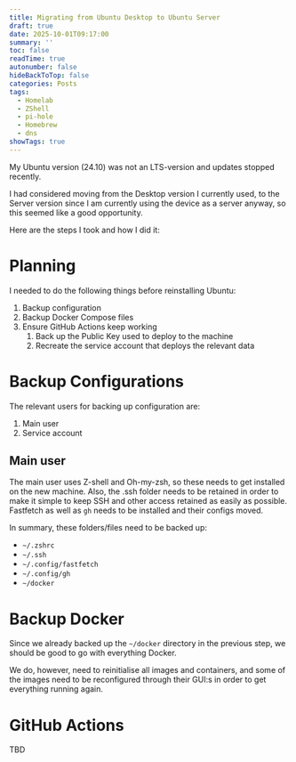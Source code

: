 ```yaml
---
title: Migrating from Ubuntu Desktop to Ubuntu Server
draft: true
date: 2025-10-01T09:17:00
summary: ''
toc: false
readTime: true
autonumber: false
hideBackToTop: false
categories: Posts
tags:
  - Homelab
  - ZShell
  - pi-hole
  - Homebrew
  - dns
showTags: true
---
```

My Ubuntu version (24.10) was not an LTS-version and updates stopped recently.

I had considered moving from the Desktop version I currently used, to the Server version since I am currently using the device as a server anyway, so this seemed like a good opportunity.

Here are the steps I took and how I did it:

# Planning

I needed to do the following things before reinstalling Ubuntu:

1. Backup configuration
2. Backup Docker Compose files
3. Ensure GitHub Actions keep working
    1. Back up the Public Key used to deploy to the machine
    2. Recreate the service account that deploys the relevant data

# Backup Configurations

The relevant users for backing up configuration are:

1. Main user
2. Service account

## Main user

The main user uses Z-shell and Oh-my-zsh, so these needs to get installed on the new machine. Also, the .ssh folder needs to be retained in order to make it simple to keep SSH and other access retained as easily as possible. Fastfetch as well as `gh` needs to be installed and their configs moved.

In summary, these folders/files need to be backed up:

- `~/.zshrc`
- `~/.ssh`
- `~/.config/fastfetch`
- `~/.config/gh`
- `~/docker`

# Backup Docker

Since we already backed up the `~/docker` directory in the previous step, we should be good to go with everything Docker.

We do, however, need to reinitialise all images and containers, and some of the images need to be reconfigured through their GUI:s in order to get everything running again.

# GitHub Actions

TBD
